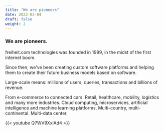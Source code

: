 ```yaml
---
title: "We are pioneers"
date: 2022-02-04
draft: false
weight: 2
---
```


### We are pioneers.
freiheit.com technologies was founded in 1999, in the midst of the first internet boom.

Since then, we've been creating custom software platforms and helping them to create their future business models based on software.

Large-scale means: millions of users, queries, transactions and billions of revenue.

From e-commerce to connected cars. Retail, healthcare, mobility, logistics and many more industries. Cloud computing, microservices, artificial intelligence and machine learning platforms. Multi-country, multi-continental. Multi-data center.

<div class="pt-4 pb-4 md:pt-8 md:pb-8 md:pr-48 lg:pr-72 xl:pr-80 xxl:pr-96">
    <div class="fdc-scroll fdc-scroll--slide-left">
      {{< youtube Q7WV9XxlAd4 >}}
    </div>
</div>